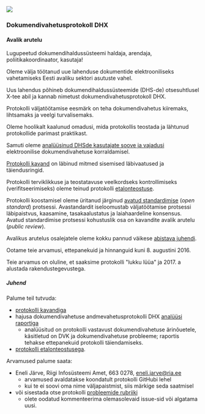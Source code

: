 ![](../img/EL_struktuuri-_ja_investeerimisfondid_horisontaalne.jpg)

### Dokumendivahetusprotokoll DHX

#### Avalik arutelu

Lugupeetud dokumendihaldussüsteemi haldaja, arendaja, poliitikakoordinaator, kasutaja!

Oleme välja töötanud uue lahenduse dokumentide elektrooniliseks vahetamiseks Eesti avaliku sektori asutuste vahel.

Uus lahendus põhineb dokumendihaldussüsteemide (DHS-de) otsesuhtlusel X-tee abil ja kannab nimetust dokumendivahetusprotokoll DHX.

Protokolli väljatöötamise eesmärk on teha dokumendivahetus kiiremaks, lihtsamaks ja veelgi turvalisemaks.

Oleme hoolikalt kaalunud omadusi, mida protokollis teostada ja lähtunud protokollide parimast praktikast.

Samuti oleme [analüüsinud DHSde kasutajate soove ja vajadusi](https://github.com/e-gov/DHX/blob/master/files/Anal%C3%BC%C3%BCs.md) elektroonilise dokumendivahetuse korraldamisel.

[Protokolli kavand](files/Protokoll.md) on läbinud mitmed sisemised läbivaatused ja täiendusringid.

Protokolli terviklikkuse ja teostatavuse veelkordseks kontrollimiseks (verifitseerimiseks) oleme teinud protokolli [etalonteostuse](https://github.com/e-gov/DHX-etalon).

Protokolli koostamisel oleme üritanud järginud [avatud standardimise](https://github.com/e-gov/DHX/issues/37) (_open standard_) protsessi. Avastandardit iseloomustab väljatöötamise protsessi läbipaistvus, kaasamine, tasakaalustatus ja laiahaardeline konsensus. Avatud standardimise protsessi kohustuslik osa on kavandite avalik arutelu (_public review_).

Avalikus arutelus osalejatele oleme kokku pannud väikese [abistava juhendi](#juhend).

Ootame teie arvamusi, ettepanekuid ja hinnanguid kuni 8. augustini 2016.

Teie arvamus on oluline, et saaksime protokolli "lukku lüüa" ja 2017. a alustada rakendustegevustega.

##### Juhend

Palume teil tutvuda:
- [protokolli kavandiga](files/Protokoll.md)
- hajusa dokumendivahetuse andmevahetusprotokolli DHX [analüüsi raportiga](files/Anal%C3%BC%C3%BCs.md)
  - analüüsitud on protokolli vastavust dokumendivahetuse ärinõuetele, käsitletud on DVK ja dokumendivahetuse probleeme; raportis tehakse ettepanekuid protokolli täiendamiseks.
- [protokolli etalonteostusega](https://github.com/e-gov/DHX-etalon). 

Arvamused palume saata:
- Eneli Järve, Riigi Infosüsteemi Amet, 663 0278, eneli.jarve@ria.ee
  - arvamused avaldatakse koondatult protokolli GitHubi lehel  
  - kui te ei soovi oma nime väljapaistmist, siis märkige seda saatmisel
- või sisestada otse protokolli [probleemide rubriiki](https://github.com/e-gov/DHX/issues)
  - olete oodatud kommenteerima olemasolevaid issue-sid või algatama uusi.
 
 

